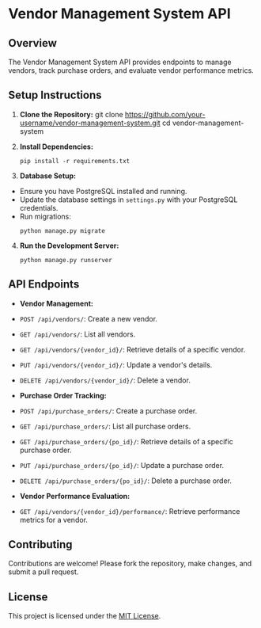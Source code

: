 # Vendor Management System API

## Overview
The Vendor Management System API provides endpoints to manage vendors, track purchase orders, and evaluate vendor performance metrics.

## Setup Instructions
1. **Clone the Repository:**
git clone https://github.com/your-username/vendor-management-system.git
cd vendor-management-system

2. **Install Dependencies:**
    ```
    pip install -r requirements.txt
    ```

3. **Database Setup:**
- Ensure you have PostgreSQL installed and running.
- Update the database settings in `settings.py` with your PostgreSQL credentials.
- Run migrations:
  ```
  python manage.py migrate
  ```

4. **Run the Development Server:**
    ```
    python manage.py runserver
    ```


## API Endpoints
- **Vendor Management:**
- `POST /api/vendors/`: Create a new vendor.
- `GET /api/vendors/`: List all vendors.
- `GET /api/vendors/{vendor_id}/`: Retrieve details of a specific vendor.
- `PUT /api/vendors/{vendor_id}/`: Update a vendor's details.
- `DELETE /api/vendors/{vendor_id}/`: Delete a vendor.

- **Purchase Order Tracking:**
- `POST /api/purchase_orders/`: Create a purchase order.
- `GET /api/purchase_orders/`: List all purchase orders.
- `GET /api/purchase_orders/{po_id}/`: Retrieve details of a specific purchase order.
- `PUT /api/purchase_orders/{po_id}/`: Update a purchase order.
- `DELETE /api/purchase_orders/{po_id}/`: Delete a purchase order.

- **Vendor Performance Evaluation:**
- `GET /api/vendors/{vendor_id}/performance/`: Retrieve performance metrics for a vendor.


## Contributing
Contributions are welcome! Please fork the repository, make changes, and submit a pull request.

## License
This project is licensed under the [MIT License](LICENSE).
